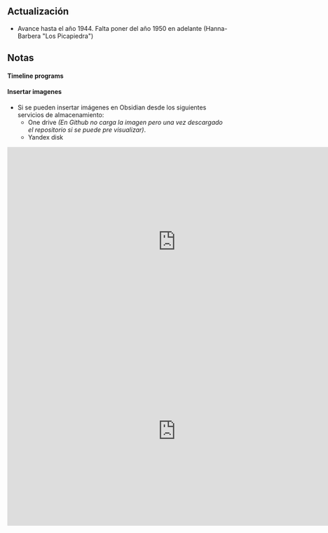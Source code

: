 ## Actualización

- Avance hasta el año 1944. Falta poner del año 1950 en adelante (Hanna-Barbera "Los Picapiedra")

## Notas

#### Timeline programs



#### Insertar imagenes
- Si se pueden insertar imágenes en Obsidian desde los siguientes servicios de almacenamiento:
	- One drive _(En Github no carga la imagen pero una vez descargado el repositorio si se puede pre visualizar)_.
	- Yandex disk

<iframe width="768" height="432" src="https://miro.com/app/live-embed/uXjVN6z5fPw=/?moveToViewport=-2167,-1291,4370,2285&embedId=583917465094" frameborder="0" scrolling="no" allow="fullscreen; clipboard-read; clipboard-write" allowfullscreen></iframe>



<iframe width="768" height="432" src="https://miro.com/app/live-embed/uXjVN6z5fPw=/?moveToViewport=-1074,-719,2185,1142&embedId=98043908976" frameborder="0" scrolling="no" allow="fullscreen; clipboard-read; clipboard-write" allowfullscreen></iframe>
